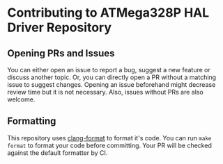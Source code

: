 # Contributing to ATMega328P HAL Driver Repository

## Opening PRs and Issues

You can either open an issue to report a bug, suggest a new feature or discuss
another topic. Or, you can directly open a PR without a matching issue to
suggest changes. Opening an issue beforehand might decrease review time but it
is not necessary. Also, issues without PRs are also welcome.

## Formatting

This repository uses [clang-format](https://clang.llvm.org/docs/ClangFormat.html)
to format it's code. You can run `make format` to format your code before
committing. Your PR will be checked against the default formatter by CI.
